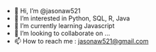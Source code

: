 - 👋 Hi, I’m @jasonaw521
- 👀 I’m interested in Python, SQL, R, Java
- 🌱 I’m currently learning Javascript
- 💞️ I’m looking to collaborate on ...
- 📫 How to reach me : jasonaw521@gmail.com

